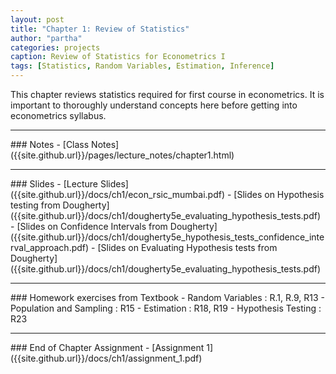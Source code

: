 ```yaml
---
layout: post
title: "Chapter 1: Review of Statistics"
author: "partha"
categories: projects
caption: Review of Statistics for Econometrics I
tags: [Statistics, Random Variables, Estimation, Inference]
---
```

  This chapter reviews statistics required for first course in econometrics. It is important to thoroughly understand concepts here before getting into econometrics syllabus.
<hr />
### Notes
- [Class Notes]({{site.github.url}}/pages/lecture_notes/chapter1.html)
<hr />
### Slides
- [Lecture Slides]({{site.github.url}}/docs/ch1/econ_rsic_mumbai.pdf)
- [Slides on Hypothesis testing from Dougherty]({{site.github.url}}/docs/ch1/dougherty5e_evaluating_hypothesis_tests.pdf)
- [Slides on Confidence Intervals from Dougherty]({{site.github.url}}/docs/ch1/dougherty5e_hypothesis_tests_confidence_interval_approach.pdf)
- [Slides on Evaluating Hypothesis tests from Dougherty]({{site.github.url}}/docs/ch1/dougherty5e_evaluating_hypothesis_tests.pdf)
<hr />
### Homework exercises from Textbook
- Random Variables : R.1, R.9, R13
- Population and Sampling : R15
- Estimation : R18, R19
- Hypothesis Testing : R23
<hr />
### End of Chapter Assignment
- [Assignment 1]({{site.github.url}}/docs/ch1/assignment_1.pdf)
